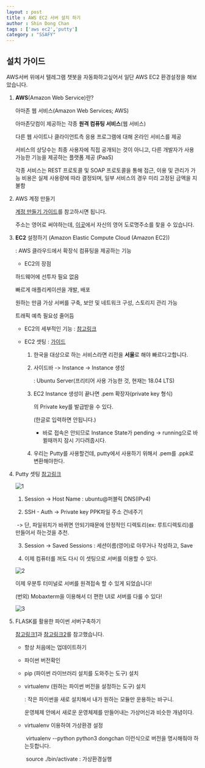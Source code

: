 ```yaml
---
layout : post
title : AWS EC2 서버 설치 하기
author : Shin Dong Chan
tags : ['aws ec2','putty']
category : "SSAFY"
---
```


## 설치 가이드

AWS서버 위에서 텔레그램 챗봇을 자동화하고싶어서 일단 AWS EC2 환경설정을 해보았습니다.

1. **AWS**(Amazon Web Service)란? 

   아마존 웹 서비스(Amazon Web Services; AWS)
   
   아마존닷컴이 제공하는 각종 **원격 컴퓨팅 서비스**(웹 서비스)
   
   다른 웹 사이트나 클라이언트측 응용 프로그램에 대해 온라인 서비스를 제공
   
   서비스의 상당수는 최종 사용자에 직접 공개되는 것이 아니고, 다른 개발자가 사용 가능한 기능을 제공하는 플랫폼 제공 (PaaS)
   
   각종 서비스는 REST 프로토콜 및 SOAP 프로토콜을 통해 접근, 이용 및 관리가 가능 비용은 실제 사용량에 따라 결정되며, 일부 서비스의 경우 미리 고정된 금액을 지불함

2. AWS  계정 만들기

   [계정 만들기 가이드](https://tech.cloud.nongshim.co.kr/2018/10/11/%EC%B4%88%EB%B3%B4%EC%9E%90%EB%A5%BC-%EC%9C%84%ED%95%9C-aws-%EC%9B%B9%EA%B5%AC%EC%B6%95-1-aws-%EA%B3%84%EC%A0%95-%EB%A7%8C%EB%93%A4%EA%B8%B0/)를 참고하시면 됩니다.

   주소는 영어로 써야하는데, [이곳](http://www.juso.go.kr/openIndexPage.do)에서 자신의 영어 도로명주소를 찾을 수 있습니다.

3. **EC2** 설정하기 (Amazon Elastic Compute Cloud (Amazon EC2))

   : AWS 클라우드에서 확장식 컴퓨팅을 제공하는 기능

   - EC2의 장점

   하드웨어에 선투자 필요 없음

   빠르게 애플리케이션을 개발, 배포 

   원하는 만큼 가상 서버를 구축, 보안 및 네트워크 구성, 스토리지 관리 가능 

   트래픽 예측 필요성 줄어듬

   - EC2의 세부적인 기능  :  [참고링크](https://tech.cloud.nongshim.co.kr/2018/10/11/%EC%B4%88%EB%B3%B4%EC%9E%90%EB%A5%BC-%EC%9C%84%ED%95%9C-aws-%EC%9B%B9%EA%B5%AC%EC%B6%95-%EC%9B%B9%EC%84%9C%EB%B2%84-%EC%95%84%ED%82%A4%ED%85%8D%EC%B2%98-%EC%86%8C%EA%B0%9C/) 

   - EC2 셋팅 : [가이드](http://burningrizen.tistory.com/18)

     1) 한국을 대상으로 하는 서비스라면 리전을 **서울**로 해야 빠르다고합니다.

     2) 사이드바 -> Instance -> Instance 생성

        : Ubuntu Server(프리티어 사용 가능한 것, 현재는 18.04 LTS)

     3) EC2 Instance 생성이 끝나면 .pem 확장자(private key 형식)

        의 Private key를 발급받을 수 있다.

        (한글로 입력하면 안됩니다.)

        - 바로 접속은 안되므로 Instance State가 pending -> running으로 바뀔때까지 잠시 기다려줍시다.

     4) 우리는 Putty를 사용할건데, putty에서 사용하기 위해서 .pem를 .ppk로 변환해야한다.


4. Putty 셋팅 [참고링크](https://docs.aws.amazon.com/ko_kr/AWSEC2/latest/UserGuide/putty.html)

   ![1](https://user-images.githubusercontent.com/37765338/50677566-d4c15400-103d-11e9-902e-d69df24ea5a7.PNG)

   1) Session -> Host Name : ubuntu@퍼블릭 DNS(IPv4)

   2) SSH - Auth -> Private key PPK파일 주소 건네주기

   ​    -> 단, 파일위치가 바뀌면 안되기때문에 안정적인 디렉토리(ex: 루트디렉토리)를 만들어서 하는것을 추천.

   3) Session -> Saved Sessions : 세션이름(영어)로 아무거나 작성하고, Save 

   4) 이제 컴퓨터를 꺼도 다시 이 셋팅으로 서버를 이용할 수 있다.

   ![2](https://user-images.githubusercontent.com/37765338/50677565-d4c15400-103d-11e9-8ee6-adc2609016e4.png)

   이제 우분투 터미널로 서버를 원격접속 할 수 있게 되었습니다!
   
   
   
   (번외) Mobaxterm을 이용해서 더 편한 UI로 서버를 다룰 수 있다!
     
   ![3](https://user-images.githubusercontent.com/37765338/50679494-f7a43600-1046-11e9-9a0d-ac10b65bbd02.PNG)
   

5. FLASK를 활용한 파이썬 서버구축하기

   [참고링크1](http://yonggari.com/set_to_python_server/)과 [참고링크2](https://docs.aws.amazon.com/ko_kr/elasticbeanstalk/latest/dg/create-deploy-python-flask.html#python-flask-prereq)를 참고했습니다.

   - 항상 처음에는 업데이트하기

   - 파이썬 버전확인

   - pip (파이썬 라이브러리 설치를 도와주는 도구) 설치

   - virtualenv (원하는 파이썬 버전을 설정하는 도구) 설치

     : 작은 파이썬을 새로 설치해서 내가 원하는 모듈만 운용하는 바구니.

     운영체제 안에서 새로운 운영체제를 만들어내는 가상머신과 비슷한 개념이다.

   - virtualenv 이용하여 가상환경 설정

     ​	virtualenv --python python3 dongchan 이런식으로 버전을 명시해줘야 하는듯합니다.

     ​	source ./bin/activate : 가상환경실행
